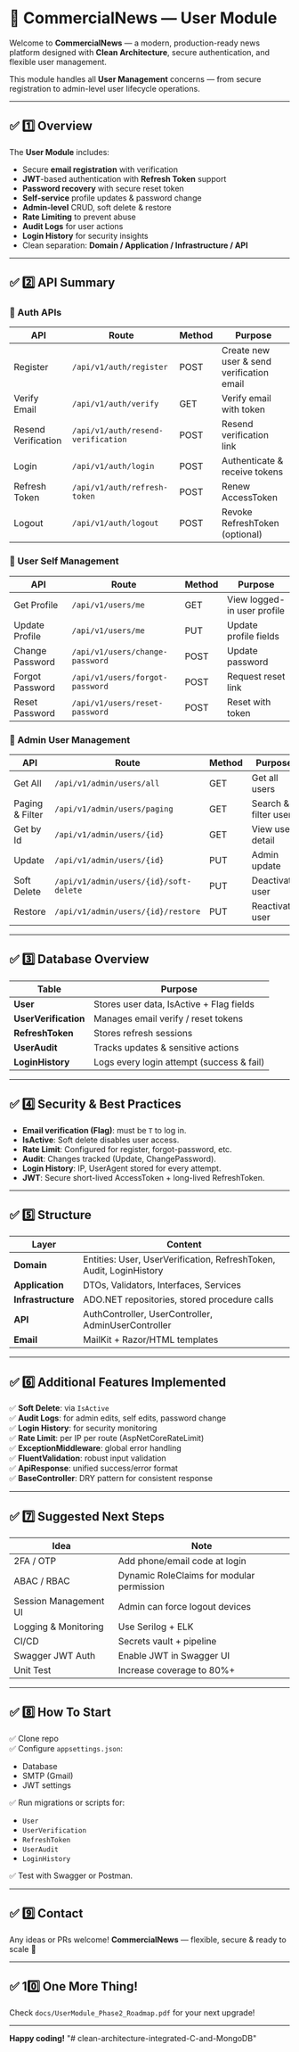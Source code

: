 # 📰 **CommercialNews — User Module**

Welcome to **CommercialNews** — a modern, production-ready news platform designed with **Clean Architecture**, secure authentication, and flexible user management.

This module handles all **User Management** concerns — from secure registration to admin-level user lifecycle operations.

---

## ✅ 1️⃣ Overview

The **User Module** includes:

- Secure **email registration** with verification
- **JWT**-based authentication with **Refresh Token** support
- **Password recovery** with secure reset token
- **Self-service** profile updates & password change
- **Admin-level** CRUD, soft delete & restore
- **Rate Limiting** to prevent abuse
- **Audit Logs** for user actions
- **Login History** for security insights
- Clean separation: **Domain / Application / Infrastructure / API**

---

## ✅ 2️⃣ API Summary

### 🔑 Auth APIs

| API | Route | Method | Purpose |
|-----|-------|--------|---------|
| Register | `/api/v1/auth/register` | POST | Create new user & send verification email |
| Verify Email | `/api/v1/auth/verify` | GET | Verify email with token |
| Resend Verification | `/api/v1/auth/resend-verification` | POST | Resend verification link |
| Login | `/api/v1/auth/login` | POST | Authenticate & receive tokens |
| Refresh Token | `/api/v1/auth/refresh-token` | POST | Renew AccessToken |
| Logout | `/api/v1/auth/logout` | POST | Revoke RefreshToken (optional) |

### 👤 User Self Management

| API | Route | Method | Purpose |
|-----|-------|--------|---------|
| Get Profile | `/api/v1/users/me` | GET | View logged-in user profile |
| Update Profile | `/api/v1/users/me` | PUT | Update profile fields |
| Change Password | `/api/v1/users/change-password` | POST | Update password |
| Forgot Password | `/api/v1/users/forgot-password` | POST | Request reset link |
| Reset Password | `/api/v1/users/reset-password` | POST | Reset with token |

### 🔑 Admin User Management

| API | Route | Method | Purpose |
|-----|-------|--------|---------|
| Get All | `/api/v1/admin/users/all` | GET | Get all users |
| Paging & Filter | `/api/v1/admin/users/paging` | GET | Search & filter users |
| Get by Id | `/api/v1/admin/users/{id}` | GET | View user detail |
| Update | `/api/v1/admin/users/{id}` | PUT | Admin update |
| Soft Delete | `/api/v1/admin/users/{id}/soft-delete` | PUT | Deactivate user |
| Restore | `/api/v1/admin/users/{id}/restore` | PUT | Reactivate user |

---

## ✅ 3️⃣ Database Overview

| Table | Purpose |
|-------|---------|
| **User** | Stores user data, IsActive + Flag fields |
| **UserVerification** | Manages email verify / reset tokens |
| **RefreshToken** | Stores refresh sessions |
| **UserAudit** | Tracks updates & sensitive actions |
| **LoginHistory** | Logs every login attempt (success & fail) |

---

## ✅ 4️⃣ Security & Best Practices

- **Email verification (Flag)**: must be `T` to log in.
- **IsActive**: Soft delete disables user access.
- **Rate Limit**: Configured for register, forgot-password, etc.
- **Audit**: Changes tracked (Update, ChangePassword).
- **Login History**: IP, UserAgent stored for every attempt.
- **JWT**: Secure short-lived AccessToken + long-lived RefreshToken.

---

## ✅ 5️⃣ Structure

| Layer | Content |
|-------|---------|
| **Domain** | Entities: User, UserVerification, RefreshToken, Audit, LoginHistory |
| **Application** | DTOs, Validators, Interfaces, Services |
| **Infrastructure** | ADO.NET repositories, stored procedure calls |
| **API** | AuthController, UserController, AdminUserController |
| **Email** | MailKit + Razor/HTML templates |

---

## ✅ 6️⃣ Additional Features Implemented

✅ **Soft Delete**: via `IsActive`  
✅ **Audit Logs**: for admin edits, self edits, password change  
✅ **Login History**: for security monitoring  
✅ **Rate Limit**: per IP per route (AspNetCoreRateLimit)  
✅ **ExceptionMiddleware**: global error handling  
✅ **FluentValidation**: robust input validation  
✅ **ApiResponse**: unified success/error format  
✅ **BaseController**: DRY pattern for consistent response

---

## ✅ 7️⃣ Suggested Next Steps

| Idea | Note |
|------|------|
| 2FA / OTP | Add phone/email code at login |
| ABAC / RBAC | Dynamic RoleClaims for modular permission |
| Session Management UI | Admin can force logout devices |
| Logging & Monitoring | Use Serilog + ELK |
| CI/CD | Secrets vault + pipeline |
| Swagger JWT Auth | Enable JWT in Swagger UI |
| Unit Test | Increase coverage to 80%+ |

---

## ✅ 8️⃣ How To Start

✅ Clone repo  
✅ Configure `appsettings.json`:
- Database
- SMTP (Gmail)
- JWT settings

✅ Run migrations or scripts for:
- `User`
- `UserVerification`
- `RefreshToken`
- `UserAudit`
- `LoginHistory`

✅ Test with Swagger or Postman.

---

## ✅ 9️⃣ Contact

Any ideas or PRs welcome!
**CommercialNews** — flexible, secure & ready to scale 🚀

---

## ✅ 10️⃣ One More Thing!

Check `docs/UserModule_Phase2_Roadmap.pdf` for your next upgrade!

---

**Happy coding!**
"# clean-architecture-integrated-C-and-MongoDB" 
